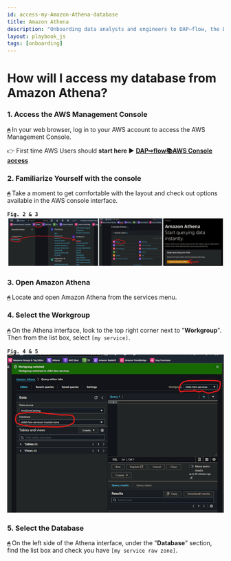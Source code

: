 ```yaml
---
id: access-my-Amazon-Athena-database
title: Amazon Athena
description: "Onboarding data analysts and engineers to DAP⇨flow, the Data Analytics Platform Airflow integration."
layout: playbook_js
tags: [onboarding]
---
```


# How will I access my database from Amazon Athena?

### 1. Access the AWS Management Console
**`🖱`** In your web browser, log in to your AWS account to access the AWS Management Console.  
   
👉 First time AWS Users should **start here ►** **[DAP⇨flow📚AWS Console access](../onboarding/access-the-AWS-Management-Console)** 

### 2. Familiarize Yourself with the console
**`🖱`** Take a moment to get comfortable with the layout and check out options available in the AWS console interface.

**`Fig. 2 & 3`** ![Fig. 2 & 3](../images/access-my-Amazon-Athena-database-two-three.png)

### 3. Open Amazon Athena
**`🖱`** Locate and open Amazon Athena from the services menu.

### 4. Select the Workgroup
**`🖱`** On the Athena interface, look to the top right corner next to "**Workgroup**". Then from the list box, select `[my service]`.

**`Fig. 4 & 5`** ![Fig. 4 & 5](../images/access-my-Amazon-Athena-database-four-five.png)

### 5. Select the Database
**`🖱`** On the left side of the Athena interface, under the "**Database**" section, find the list box and check you have `[my service raw zone]`.
